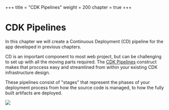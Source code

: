 +++
title = "CDK Pipelines"
weight = 200
chapter = true
+++

# CDK Pipelines

In this chapter we will create a Continuous Deployment (CD) pipeline for the app developed in previous chapters.

CD is an important component to most web project, but can be challenging to set up with all the moving parts required. The [CDK Pipelines]() construct makes that proccess easy and streamlined from within your existing CDK infrastructure design.

These pipelines consist of "stages" that represent the phases of your deployment process from how the source code is managed, to how the fully built artifacts are deployed.

![](/images/pipeline-stages.png)
